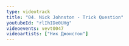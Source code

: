 ```yaml
---
type: videotrack
title: "04. Nick Johnston - Trick Question"
youtubeId: "rlIhIDe0UHg"
videoevents: vevt0047
videoartists: ["Ник Джонстон"]
---
```

